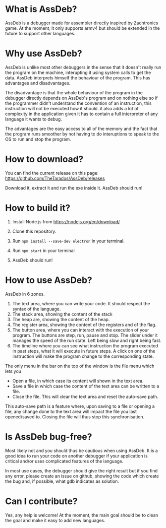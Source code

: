 # What is AssDeb?

AssDeb is a debugger made for assembler directly inspired by Zachtronics game. At the moment, it only supports armv4 but should be extended in the future to support other languages.

# Why use AssDeb?

 AssDeb is unlike most other debuggers in the sense that it doesn't really run the program on the machine, interupting it using system calls to get the data. AssDeb interprets himself the behaviour of the program. This has advantages and disadvantages. 
 
 The disadvantage is that the whole behaviour of the program in the debugger directly depends on AssDeb's program and on nothing else so if the programmer didn't understand the convention of an instruction, this instruction will not be executed how it should. it also adds a lot of complexity in the application given it has to contain a full interpreter of any language it wants to debug.

 The advantages are the easy access to all of the memory and the fact that the program runs smoother by not having to do interuptions to speak to the OS to run and stop the program.

# How to download?

You can find the current release on this page: https://github.com/TheTarados/AssDeb/releases

Download it, extract it and run the exe inside it. AssDeb should run!

# How to build it?

1. Install Node.js from https://nodejs.org/en/download/

2. Clone this repository.

3. Run `npm install --save-dev electron` in your terminal.

4. Run `npm start` in your terminal

5. AssDeb should run!

# How to use AssDeb?

AssDeb in 6 zones.
1. The text area, where you can write your code. It should respect the syntax of the language.
2. The stack area, showing the content of the stack
3. The heap are, showing the content of the heap.
4. The register area, showing the content of the registers and of the flag.
5. The button area, where you can interact with the execution of your program. The buttons are step, run, pause and stop. The slider under it manages the speed of the run state. Left being slow and right being fast.
6. The timeline where you can see what instruction the program executed in past steps, what it will execute in future steps. A click on one of the instruction will make the program change to the corresponding state.

The only menu in the bar on the top of the window is the file menu which lets you
- Open a file, in which case its content will shown in the text area.
- Save a file in which case the content of the text area can be written to a file.
- Close the file. This will clear the text area and reset the auto-save path.

This auto-save path is a feature where, upon saving to a file or opening a file, any change done to the text area will impact the file you last opened/saved to. Closing the file will thus stop this synchronisation.

# Is AssDeb bug-free?

Most likely not and you should thus be cautious when using AssDeb. It is a good idea to run your code on another debugger if your application is critical and/or uses complicated features of the language.

In most use cases, the debugger should give the right result but if you find any error, please create an issue on github, showing the code which create the bug and, if possible, what gdb indicates as solution.

# Can I contribute?

Yes, any help is welcome! At the moment, the main goal should be to clean the goal and make it easy to add new languages.